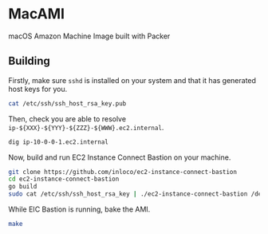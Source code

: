 # MacAMI

macOS Amazon Machine Image built with Packer

## Building

Firstly, make sure `sshd` is installed on your system and that it has generated host keys for you.

```bash
cat /etc/ssh/ssh_host_rsa_key.pub
```

Then, check you are able to resolve `ip-${XXX}-${YYY}-${ZZZ}-${WWW}.ec2.internal`.

```bash
dig ip-10-0-0-1.ec2.internal
```

Now, build and run EC2 Instance Connect Bastion on your machine.

```bash
git clone https://github.com/inloco/ec2-instance-connect-bastion
cd ec2-instance-connect-bastion
go build
sudo cat /etc/ssh/ssh_host_rsa_key | ./ec2-instance-connect-bastion /dev/stdin
```

While EIC Bastion is running, bake the AMI.

```bash
make
```